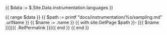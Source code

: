 {{ $data := $.Site.Data.instrumentation.languages }}

{{ range $data }}
  {{ $path := printf "docs/instrumentation/%s/sampling.md" .urlName }}
  {{ $name := .name }}
  {{ with site.GetPage $path }}- [{{ $name }}]({{ .RelPermalink }}){{ end }}
{{ end }}
